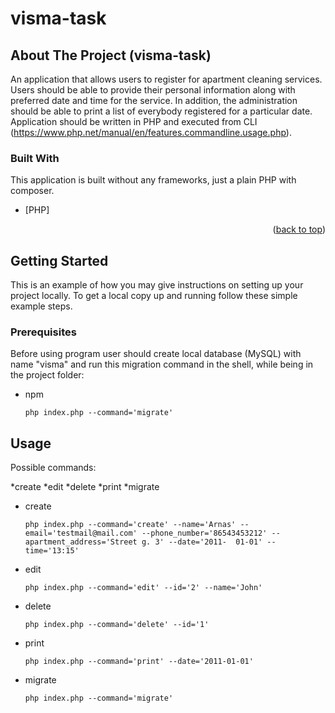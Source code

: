 # visma-task

<!-- ABOUT THE PROJECT -->

## About The Project (visma-task)

An application that allows users to register for apartment cleaning services. Users should be able to provide their personal information along with preferred date and time for the service. In addition, the administration should be able to print a list of everybody registered for a particular date. Application should be written in PHP and executed from CLI (https://www.php.net/manual/en/features.commandline.usage.php).


### Built With

This application is built without any frameworks, just a plain PHP with composer.

* [PHP]


<p align="right">(<a href="#top">back to top</a>)</p>



<!-- GETTING STARTED -->
## Getting Started

This is an example of how you may give instructions on setting up your project locally.
To get a local copy up and running follow these simple example steps.

### Prerequisites

Before using program user should create local database (MySQL) with name "visma" and run this migration command in the shell, while being in the project folder:
* npm
  ```
  php index.php --command='migrate'
  ```


<!-- USAGE EXAMPLES -->
## Usage

Possible commands:

*create
*edit
*delete
*print
*migrate

* create
  ```
  php index.php --command='create' --name='Arnas' --email='testmail@mail.com' --phone_number='86543453212' --apartment_address='Street g. 3' --date='2011-	01-01' --time='13:15'
  ```

* edit
  ```
  php index.php --command='edit' --id='2' --name='John' 
  ```

* delete
  ```
  php index.php --command='delete' --id='1'
  ```

* print
  ```
  php index.php --command='print' --date='2011-01-01'
  ```

* migrate
  ```
  php index.php --command='migrate'
  ```



